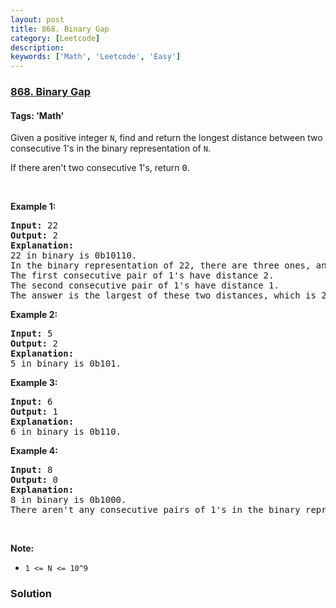```yaml
---
layout: post
title: 868. Binary Gap
category: [Leetcode]
description: 
keywords: ['Math', 'Leetcode', 'Easy']
---
```

### [868. Binary Gap](https://leetcode.com/problems/binary-gap)

#### Tags: 'Math'

<div class="content__u3I1 question-content__JfgR"><div><p>Given a positive integer <code>N</code>, find and return the longest distance between two consecutive 1's in the binary representation of <code>N</code>.</p>
<p>If there aren't two consecutive 1's, return <font face="monospace">0</font>.</p>
<p> </p>
<div>
<div>
<div>
<ul>
</ul>
</div>
</div>
</div>
<div>
<p><strong>Example 1:</strong></p>
<pre><strong>Input: </strong><span id="example-input-1-1">22</span>
<strong>Output: </strong>2
<strong>Explanation: </strong>
22 in binary is 0b10110.
In the binary representation of 22, there are three ones, and two consecutive pairs of 1's.
The first consecutive pair of 1's have distance 2.
The second consecutive pair of 1's have distance 1.
The answer is the largest of these two distances, which is 2.
</pre>
<div>
<p><strong>Example 2:</strong></p>
<pre><strong>Input: </strong><span id="example-input-2-1">5</span>
<strong>Output: </strong><span id="example-output-2">2</span>
<strong>Explanation: </strong>
5 in binary is 0b101.
</pre>
<div>
<p><strong>Example 3:</strong></p>
<pre><strong>Input: </strong><span id="example-input-3-1">6</span>
<strong>Output: </strong><span id="example-output-3">1</span>
<strong>Explanation: </strong>
6 in binary is 0b110.
</pre>
<div>
<p><strong>Example 4:</strong></p>
<pre><strong>Input: </strong><span id="example-input-4-1">8</span>
<strong>Output: </strong><span id="example-output-4">0</span>
<strong>Explanation: </strong>
8 in binary is 0b1000.
There aren't any consecutive pairs of 1's in the binary representation of 8, so we return 0.
</pre>
<p> </p>
<div>
<div>
<div>
<p><strong>Note:</strong></p>
<ul>
<li><code>1 &lt;= N &lt;= 10^9</code></li>
</ul>
</div>
</div>
</div>
</div>
</div>
</div>
</div>
</div></div>

### Solution
